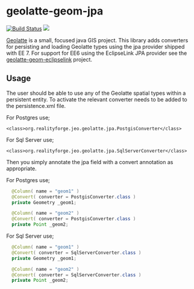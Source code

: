 geolatte-geom-jpa
=================

[![Build Status](https://api.travis-ci.com/realityforge/geolatte-geom-jpa.svg?branch=master)](http://travis-ci.com/realityforge/geolatte-geom-jpa)
[<img src="https://img.shields.io/maven-central/v/org.realityforge.geolatte.jpa/geolatte-geom-jpa.svg?label=latest%20release"/>](http://search.maven.org/#search%7Cga%7C1%7Cg%3A%22org.realityforge.geolatte.jpa%22%20a%3A%22geolatte-geom-jpa%22)

[Geolatte](http://www.geolatte.org/) is a small, focused java GIS project. This library adds
converters for persisting and loading Geolatte types using the jpa provider shipped with EE 7.
For support for EE6 using the EclipseLink JPA provider see the [geolatte-geom-eclipselink](https://github.com/realityforge/geolatte-geom-eclipselink) project.

Usage
-----

The user should be able to use any of the Geolatte spatial types within a persistent entity. To activate the relevant
converter needs to be added to the persistence.xml file.

For Postgres use;

    <class>org.realityforge.jeo.geolatte.jpa.PostgisConverter</class>

For Sql Server use;

    <class>org.realityforge.jeo.geolatte.jpa.SqlServerConverter</class>

Then you simply annotate the jpa field with a convert annotation as appropriate.

For Postgres use;

```java
  @Column( name = "geom1" )
  @Convert( converter = PostgisConverter.class )
  private Geometry _geom1;

  @Column( name = "geom2" )
  @Convert( converter = PostgisConverter.class )
  private Point _geom2;
```

For Sql Server use;

```java
  @Column( name = "geom1" )
  @Convert( converter = SqlServerConverter.class )
  private Geometry _geom1;

  @Column( name = "geom2" )
  @Convert( converter = SqlServerConverter.class )
  private Point _geom2;

```
